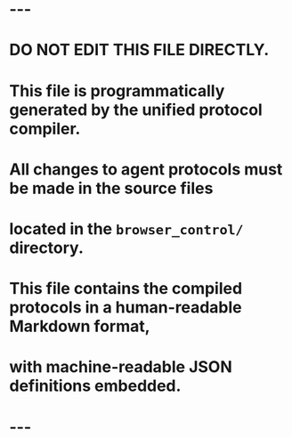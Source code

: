 # ---
# DO NOT EDIT THIS FILE DIRECTLY.
# This file is programmatically generated by the unified protocol compiler.
# All changes to agent protocols must be made in the source files
# located in the `browser_control/` directory.
#
# This file contains the compiled protocols in a human-readable Markdown format,
# with machine-readable JSON definitions embedded.
# ---
